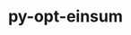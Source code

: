 ---
title: "py-opt-einsum"
layout: cache
categories: [package, develop]
meta: {"versions": ["3.3.0"], "compilers": ["apple-clang@=14.0.0", "apple-clang@=14.0.3", "gcc@=11.3.0", "gcc@=7.3.1"], "oss": ["amzn2", "ubuntu22.04", "ventura"], "platforms": ["darwin", "linux"], "targets": ["aarch64", "ivybridge", "x86_64_v3"], "stacks": ["ml-darwin-aarch64-mps", "ml-linux-x86_64-cpu", "ml-linux-x86_64-cuda", "ml-linux-x86_64-rocm", "root"], "num_specs": 87, "num_specs_by_stack": {"ml-darwin-aarch64-mps": 11, "root": 87, "ml-linux-x86_64-cuda": 41, "ml-linux-x86_64-cpu": 40, "ml-linux-x86_64-rocm": 28}}
spec_details: [{"hash": "43exgzfwvxladobdx7eic2pyfzyyn2dj", "compiler": "apple-clang@=14.0.0", "versions": ["3.3.0"], "os": "ventura", "platform": "darwin", "target": "aarch64", "variants": ["build_system=python_pip"], "stacks": ["ml-darwin-aarch64-mps", "root"], "size": "-", "tarball": "https://binaries.spack.io/develop/build_cache/darwin-ventura-aarch64/apple-clang-14.0.0/py-opt-einsum-3.3.0/darwin-ventura-aarch64-apple-clang-14.0.0-py-opt-einsum-3.3.0-43exgzfwvxladobdx7eic2pyfzyyn2dj.spack"}, {"hash": "uidyrjcw4rzixrj7vy2jsabvbu3grtbe", "compiler": "apple-clang@=14.0.0", "versions": ["3.3.0"], "os": "ventura", "platform": "darwin", "target": "aarch64", "variants": ["build_system=python_pip"], "stacks": ["ml-darwin-aarch64-mps", "root"], "size": "-", "tarball": "https://binaries.spack.io/develop/build_cache/darwin-ventura-aarch64/apple-clang-14.0.0/py-opt-einsum-3.3.0/darwin-ventura-aarch64-apple-clang-14.0.0-py-opt-einsum-3.3.0-uidyrjcw4rzixrj7vy2jsabvbu3grtbe.spack"}, {"hash": "uquzrtfodnhnfe7n5b5qbbxla2zi7jmj", "compiler": "apple-clang@=14.0.0", "versions": ["3.3.0"], "os": "ventura", "platform": "darwin", "target": "aarch64", "variants": ["build_system=python_pip"], "stacks": ["ml-darwin-aarch64-mps", "root"], "size": "-", "tarball": "https://binaries.spack.io/develop/build_cache/darwin-ventura-aarch64/apple-clang-14.0.0/py-opt-einsum-3.3.0/darwin-ventura-aarch64-apple-clang-14.0.0-py-opt-einsum-3.3.0-uquzrtfodnhnfe7n5b5qbbxla2zi7jmj.spack"}, {"hash": "svgsboor7g6xpefjusnd2tvusyrusgbh", "compiler": "apple-clang@=14.0.0", "versions": ["3.3.0"], "os": "ventura", "platform": "darwin", "target": "aarch64", "variants": ["build_system=python_pip"], "stacks": ["ml-darwin-aarch64-mps", "root"], "size": "-", "tarball": "https://binaries.spack.io/develop/build_cache/darwin-ventura-aarch64/apple-clang-14.0.0/py-opt-einsum-3.3.0/darwin-ventura-aarch64-apple-clang-14.0.0-py-opt-einsum-3.3.0-svgsboor7g6xpefjusnd2tvusyrusgbh.spack"}, {"hash": "vbplrzzo72uotufng6leo7fmdtnr6jzn", "compiler": "apple-clang@=14.0.3", "versions": ["3.3.0"], "os": "ventura", "platform": "darwin", "target": "aarch64", "variants": ["build_system=python_pip"], "stacks": ["ml-darwin-aarch64-mps", "root"], "size": "-", "tarball": "https://binaries.spack.io/develop/build_cache/darwin-ventura-aarch64/apple-clang-14.0.3/py-opt-einsum-3.3.0/darwin-ventura-aarch64-apple-clang-14.0.3-py-opt-einsum-3.3.0-vbplrzzo72uotufng6leo7fmdtnr6jzn.spack"}, {"hash": "n2lr5tbqvocb6cqh3cvytojni4ynl523", "compiler": "apple-clang@=14.0.3", "versions": ["3.3.0"], "os": "ventura", "platform": "darwin", "target": "aarch64", "variants": ["build_system=python_pip"], "stacks": ["ml-darwin-aarch64-mps", "root"], "size": "-", "tarball": "https://binaries.spack.io/develop/build_cache/darwin-ventura-aarch64/apple-clang-14.0.3/py-opt-einsum-3.3.0/darwin-ventura-aarch64-apple-clang-14.0.3-py-opt-einsum-3.3.0-n2lr5tbqvocb6cqh3cvytojni4ynl523.spack"}, {"hash": "uhowtgte3zefbhyvsxbwbs43mrtnukki", "compiler": "apple-clang@=14.0.3", "versions": ["3.3.0"], "os": "ventura", "platform": "darwin", "target": "aarch64", "variants": ["build_system=python_pip"], "stacks": ["ml-darwin-aarch64-mps", "root"], "size": "-", "tarball": "https://binaries.spack.io/develop/build_cache/darwin-ventura-aarch64/apple-clang-14.0.3/py-opt-einsum-3.3.0/darwin-ventura-aarch64-apple-clang-14.0.3-py-opt-einsum-3.3.0-uhowtgte3zefbhyvsxbwbs43mrtnukki.spack"}, {"hash": "vr7zoasdjhe2mnorw3uc2eoavkswr4ht", "compiler": "apple-clang@=14.0.3", "versions": ["3.3.0"], "os": "ventura", "platform": "darwin", "target": "aarch64", "variants": ["build_system=python_pip"], "stacks": ["ml-darwin-aarch64-mps", "root"], "size": "-", "tarball": "https://binaries.spack.io/develop/build_cache/darwin-ventura-aarch64/apple-clang-14.0.3/py-opt-einsum-3.3.0/darwin-ventura-aarch64-apple-clang-14.0.3-py-opt-einsum-3.3.0-vr7zoasdjhe2mnorw3uc2eoavkswr4ht.spack"}, {"hash": "73q4ypq6eh2xq5tkt32xdifzykual6oe", "compiler": "apple-clang@=14.0.3", "versions": ["3.3.0"], "os": "ventura", "platform": "darwin", "target": "aarch64", "variants": ["build_system=python_pip"], "stacks": ["ml-darwin-aarch64-mps", "root"], "size": "-", "tarball": "https://binaries.spack.io/develop/build_cache/darwin-ventura-aarch64/apple-clang-14.0.3/py-opt-einsum-3.3.0/darwin-ventura-aarch64-apple-clang-14.0.3-py-opt-einsum-3.3.0-73q4ypq6eh2xq5tkt32xdifzykual6oe.spack"}, {"hash": "2y2z3engemzct46qwvnwk7fz7yngn67h", "compiler": "apple-clang@=14.0.3", "versions": ["3.3.0"], "os": "ventura", "platform": "darwin", "target": "aarch64", "variants": ["build_system=python_pip"], "stacks": ["ml-darwin-aarch64-mps", "root"], "size": "-", "tarball": "https://binaries.spack.io/develop/build_cache/darwin-ventura-aarch64/apple-clang-14.0.3/py-opt-einsum-3.3.0/darwin-ventura-aarch64-apple-clang-14.0.3-py-opt-einsum-3.3.0-2y2z3engemzct46qwvnwk7fz7yngn67h.spack"}, {"hash": "h4hmedlbcx24brhvayted4kna4jithyu", "compiler": "apple-clang@=14.0.3", "versions": ["3.3.0"], "os": "ventura", "platform": "darwin", "target": "aarch64", "variants": ["build_system=python_pip"], "stacks": ["ml-darwin-aarch64-mps", "root"], "size": "-", "tarball": "https://binaries.spack.io/develop/build_cache/darwin-ventura-aarch64/apple-clang-14.0.3/py-opt-einsum-3.3.0/darwin-ventura-aarch64-apple-clang-14.0.3-py-opt-einsum-3.3.0-h4hmedlbcx24brhvayted4kna4jithyu.spack"}, {"hash": "3w7jgbq3roqi3id7hhteiesy6nlgwaau", "compiler": "gcc@=7.3.1", "versions": ["3.3.0"], "os": "amzn2", "platform": "linux", "target": "ivybridge", "variants": ["build_system=python_pip"], "stacks": ["root"], "size": "-", "tarball": "https://binaries.spack.io/develop/build_cache/linux-amzn2-ivybridge/gcc-7.3.1/py-opt-einsum-3.3.0/linux-amzn2-ivybridge-gcc-7.3.1-py-opt-einsum-3.3.0-3w7jgbq3roqi3id7hhteiesy6nlgwaau.spack"}, {"hash": "scu3rdwrfy2sknbmtmzhd2upnqcgriyk", "compiler": "gcc@=7.3.1", "versions": ["3.3.0"], "os": "amzn2", "platform": "linux", "target": "ivybridge", "variants": ["build_system=python_pip"], "stacks": ["root"], "size": "-", "tarball": "https://binaries.spack.io/develop/build_cache/linux-amzn2-ivybridge/gcc-7.3.1/py-opt-einsum-3.3.0/linux-amzn2-ivybridge-gcc-7.3.1-py-opt-einsum-3.3.0-scu3rdwrfy2sknbmtmzhd2upnqcgriyk.spack"}, {"hash": "5x23c6a3lp6x52zqokmdremc2qyediqa", "compiler": "gcc@=7.3.1", "versions": ["3.3.0"], "os": "amzn2", "platform": "linux", "target": "ivybridge", "variants": ["build_system=python_pip"], "stacks": ["root"], "size": "-", "tarball": "https://binaries.spack.io/develop/build_cache/linux-amzn2-ivybridge/gcc-7.3.1/py-opt-einsum-3.3.0/linux-amzn2-ivybridge-gcc-7.3.1-py-opt-einsum-3.3.0-5x23c6a3lp6x52zqokmdremc2qyediqa.spack"}, {"hash": "jopsvsjwifpehvzgigvnsrtatgbirx56", "compiler": "gcc@=7.3.1", "versions": ["3.3.0"], "os": "amzn2", "platform": "linux", "target": "ivybridge", "variants": ["build_system=python_pip"], "stacks": ["root"], "size": "-", "tarball": "https://binaries.spack.io/develop/build_cache/linux-amzn2-ivybridge/gcc-7.3.1/py-opt-einsum-3.3.0/linux-amzn2-ivybridge-gcc-7.3.1-py-opt-einsum-3.3.0-jopsvsjwifpehvzgigvnsrtatgbirx56.spack"}, {"hash": "p3q2ymw5u7mycbwz7svda35vhzh4ch3d", "compiler": "gcc@=7.3.1", "versions": ["3.3.0"], "os": "amzn2", "platform": "linux", "target": "ivybridge", "variants": ["build_system=python_pip"], "stacks": ["root"], "size": "-", "tarball": "https://binaries.spack.io/develop/build_cache/linux-amzn2-ivybridge/gcc-7.3.1/py-opt-einsum-3.3.0/linux-amzn2-ivybridge-gcc-7.3.1-py-opt-einsum-3.3.0-p3q2ymw5u7mycbwz7svda35vhzh4ch3d.spack"}, {"hash": "blr5cmck5nkoqq2kfu2bhqzq25pcocuk", "compiler": "gcc@=7.3.1", "versions": ["3.3.0"], "os": "amzn2", "platform": "linux", "target": "ivybridge", "variants": ["build_system=python_pip"], "stacks": ["root"], "size": "-", "tarball": "https://binaries.spack.io/develop/build_cache/linux-amzn2-ivybridge/gcc-7.3.1/py-opt-einsum-3.3.0/linux-amzn2-ivybridge-gcc-7.3.1-py-opt-einsum-3.3.0-blr5cmck5nkoqq2kfu2bhqzq25pcocuk.spack"}, {"hash": "h57hdjvs36t6ml36hpe73faurzhekfyz", "compiler": "gcc@=7.3.1", "versions": ["3.3.0"], "os": "amzn2", "platform": "linux", "target": "ivybridge", "variants": ["build_system=python_pip"], "stacks": ["root"], "size": "-", "tarball": "https://binaries.spack.io/develop/build_cache/linux-amzn2-ivybridge/gcc-7.3.1/py-opt-einsum-3.3.0/linux-amzn2-ivybridge-gcc-7.3.1-py-opt-einsum-3.3.0-h57hdjvs36t6ml36hpe73faurzhekfyz.spack"}, {"hash": "7tt2ezdkpn6lilesqjcdwar4s35mrvez", "compiler": "gcc@=7.3.1", "versions": ["3.3.0"], "os": "amzn2", "platform": "linux", "target": "ivybridge", "variants": ["build_system=python_pip"], "stacks": ["root"], "size": "-", "tarball": "https://binaries.spack.io/develop/build_cache/linux-amzn2-ivybridge/gcc-7.3.1/py-opt-einsum-3.3.0/linux-amzn2-ivybridge-gcc-7.3.1-py-opt-einsum-3.3.0-7tt2ezdkpn6lilesqjcdwar4s35mrvez.spack"}, {"hash": "dbssfzv5kfw73fsmirvgskvdkhh2n54y", "compiler": "gcc@=7.3.1", "versions": ["3.3.0"], "os": "amzn2", "platform": "linux", "target": "x86_64_v3", "variants": ["build_system=python_pip"], "stacks": ["root"], "size": "-", "tarball": "https://binaries.spack.io/develop/build_cache/linux-amzn2-x86_64_v3/gcc-7.3.1/py-opt-einsum-3.3.0/linux-amzn2-x86_64_v3-gcc-7.3.1-py-opt-einsum-3.3.0-dbssfzv5kfw73fsmirvgskvdkhh2n54y.spack"}, {"hash": "dltg4fzai4u7kpwgbal6b4kkkpnkiuj7", "compiler": "gcc@=7.3.1", "versions": ["3.3.0"], "os": "amzn2", "platform": "linux", "target": "x86_64_v3", "variants": [], "stacks": ["root"], "size": "-", "tarball": "https://binaries.spack.io/develop/build_cache/linux-amzn2-x86_64_v3/gcc-7.3.1/py-opt-einsum-3.3.0/linux-amzn2-x86_64_v3-gcc-7.3.1-py-opt-einsum-3.3.0-dltg4fzai4u7kpwgbal6b4kkkpnkiuj7.spack"}, {"hash": "273x2uq63jayvsttllefhlf7qnanuk75", "compiler": "gcc@=7.3.1", "versions": ["3.3.0"], "os": "amzn2", "platform": "linux", "target": "x86_64_v3", "variants": ["build_system=python_pip"], "stacks": ["root"], "size": "-", "tarball": "https://binaries.spack.io/develop/build_cache/linux-amzn2-x86_64_v3/gcc-7.3.1/py-opt-einsum-3.3.0/linux-amzn2-x86_64_v3-gcc-7.3.1-py-opt-einsum-3.3.0-273x2uq63jayvsttllefhlf7qnanuk75.spack"}, {"hash": "xhxgvv65zh6n5dwqvdtoqbza3elps3nv", "compiler": "gcc@=7.3.1", "versions": ["3.3.0"], "os": "amzn2", "platform": "linux", "target": "x86_64_v3", "variants": ["build_system=python_pip"], "stacks": ["root"], "size": "-", "tarball": "https://binaries.spack.io/develop/build_cache/linux-amzn2-x86_64_v3/gcc-7.3.1/py-opt-einsum-3.3.0/linux-amzn2-x86_64_v3-gcc-7.3.1-py-opt-einsum-3.3.0-xhxgvv65zh6n5dwqvdtoqbza3elps3nv.spack"}, {"hash": "jccjf3tq43gfv4zmb6s6dz5tfvjakckz", "compiler": "gcc@=7.3.1", "versions": ["3.3.0"], "os": "amzn2", "platform": "linux", "target": "x86_64_v3", "variants": [], "stacks": ["root"], "size": "-", "tarball": "https://binaries.spack.io/develop/build_cache/linux-amzn2-x86_64_v3/gcc-7.3.1/py-opt-einsum-3.3.0/linux-amzn2-x86_64_v3-gcc-7.3.1-py-opt-einsum-3.3.0-jccjf3tq43gfv4zmb6s6dz5tfvjakckz.spack"}, {"hash": "hkoe4daxbqfvgyycbhf3hgwgbwf6xlbk", "compiler": "gcc@=7.3.1", "versions": ["3.3.0"], "os": "amzn2", "platform": "linux", "target": "x86_64_v3", "variants": ["build_system=python_pip"], "stacks": ["root"], "size": "-", "tarball": "https://binaries.spack.io/develop/build_cache/linux-amzn2-x86_64_v3/gcc-7.3.1/py-opt-einsum-3.3.0/linux-amzn2-x86_64_v3-gcc-7.3.1-py-opt-einsum-3.3.0-hkoe4daxbqfvgyycbhf3hgwgbwf6xlbk.spack"}, {"hash": "oi4f7gk57jbsgxknnswdj2djbhcjlg2j", "compiler": "gcc@=7.3.1", "versions": ["3.3.0"], "os": "amzn2", "platform": "linux", "target": "x86_64_v3", "variants": ["build_system=python_pip"], "stacks": ["root"], "size": "-", "tarball": "https://binaries.spack.io/develop/build_cache/linux-amzn2-x86_64_v3/gcc-7.3.1/py-opt-einsum-3.3.0/linux-amzn2-x86_64_v3-gcc-7.3.1-py-opt-einsum-3.3.0-oi4f7gk57jbsgxknnswdj2djbhcjlg2j.spack"}, {"hash": "rwklo7nv65xtsg7vkzu5satowft77z4n", "compiler": "gcc@=7.3.1", "versions": ["3.3.0"], "os": "amzn2", "platform": "linux", "target": "x86_64_v3", "variants": ["build_system=python_pip"], "stacks": ["root"], "size": "-", "tarball": "https://binaries.spack.io/develop/build_cache/linux-amzn2-x86_64_v3/gcc-7.3.1/py-opt-einsum-3.3.0/linux-amzn2-x86_64_v3-gcc-7.3.1-py-opt-einsum-3.3.0-rwklo7nv65xtsg7vkzu5satowft77z4n.spack"}, {"hash": "rqobngphfc6noy6o7progtuqt2vtcggp", "compiler": "gcc@=7.3.1", "versions": ["3.3.0"], "os": "amzn2", "platform": "linux", "target": "x86_64_v3", "variants": ["build_system=python_pip"], "stacks": ["root"], "size": "-", "tarball": "https://binaries.spack.io/develop/build_cache/linux-amzn2-x86_64_v3/gcc-7.3.1/py-opt-einsum-3.3.0/linux-amzn2-x86_64_v3-gcc-7.3.1-py-opt-einsum-3.3.0-rqobngphfc6noy6o7progtuqt2vtcggp.spack"}, {"hash": "djtmstofxahr5sb6h6subh2vdmvbopsv", "compiler": "gcc@=7.3.1", "versions": ["3.3.0"], "os": "amzn2", "platform": "linux", "target": "x86_64_v3", "variants": ["build_system=python_pip"], "stacks": ["root"], "size": "-", "tarball": "https://binaries.spack.io/develop/build_cache/linux-amzn2-x86_64_v3/gcc-7.3.1/py-opt-einsum-3.3.0/linux-amzn2-x86_64_v3-gcc-7.3.1-py-opt-einsum-3.3.0-djtmstofxahr5sb6h6subh2vdmvbopsv.spack"}, {"hash": "ubtljk2eq4snsm7grwlbhfqgydkh5wyc", "compiler": "gcc@=7.3.1", "versions": ["3.3.0"], "os": "amzn2", "platform": "linux", "target": "x86_64_v3", "variants": [], "stacks": ["root"], "size": "-", "tarball": "https://binaries.spack.io/develop/build_cache/linux-amzn2-x86_64_v3/gcc-7.3.1/py-opt-einsum-3.3.0/linux-amzn2-x86_64_v3-gcc-7.3.1-py-opt-einsum-3.3.0-ubtljk2eq4snsm7grwlbhfqgydkh5wyc.spack"}, {"hash": "34jodiyxcinbckkbxzzhpeawhwtxvplf", "compiler": "gcc@=7.3.1", "versions": ["3.3.0"], "os": "amzn2", "platform": "linux", "target": "x86_64_v3", "variants": [], "stacks": ["root"], "size": "-", "tarball": "https://binaries.spack.io/develop/build_cache/linux-amzn2-x86_64_v3/gcc-7.3.1/py-opt-einsum-3.3.0/linux-amzn2-x86_64_v3-gcc-7.3.1-py-opt-einsum-3.3.0-34jodiyxcinbckkbxzzhpeawhwtxvplf.spack"}, {"hash": "sjl3ciw2n5v4ghdhfxlvxuaaoyvszsai", "compiler": "gcc@=7.3.1", "versions": ["3.3.0"], "os": "amzn2", "platform": "linux", "target": "x86_64_v3", "variants": ["build_system=python_pip"], "stacks": ["root"], "size": "-", "tarball": "https://binaries.spack.io/develop/build_cache/linux-amzn2-x86_64_v3/gcc-7.3.1/py-opt-einsum-3.3.0/linux-amzn2-x86_64_v3-gcc-7.3.1-py-opt-einsum-3.3.0-sjl3ciw2n5v4ghdhfxlvxuaaoyvszsai.spack"}, {"hash": "uexnrkojp2xxtnca6ctvpaoj2qxlmv6r", "compiler": "gcc@=7.3.1", "versions": ["3.3.0"], "os": "amzn2", "platform": "linux", "target": "x86_64_v3", "variants": ["build_system=python_pip"], "stacks": ["root"], "size": "-", "tarball": "https://binaries.spack.io/develop/build_cache/linux-amzn2-x86_64_v3/gcc-7.3.1/py-opt-einsum-3.3.0/linux-amzn2-x86_64_v3-gcc-7.3.1-py-opt-einsum-3.3.0-uexnrkojp2xxtnca6ctvpaoj2qxlmv6r.spack"}, {"hash": "vdulbtkmmdnmm3e4fjaeyxjobdeifdgb", "compiler": "gcc@=7.3.1", "versions": ["3.3.0"], "os": "amzn2", "platform": "linux", "target": "x86_64_v3", "variants": ["build_system=python_pip"], "stacks": ["root"], "size": "-", "tarball": "https://binaries.spack.io/develop/build_cache/linux-amzn2-x86_64_v3/gcc-7.3.1/py-opt-einsum-3.3.0/linux-amzn2-x86_64_v3-gcc-7.3.1-py-opt-einsum-3.3.0-vdulbtkmmdnmm3e4fjaeyxjobdeifdgb.spack"}, {"hash": "n7pf6uqsjl3f6byhrhvvt4xrb3s3u7nv", "compiler": "gcc@=7.3.1", "versions": ["3.3.0"], "os": "amzn2", "platform": "linux", "target": "x86_64_v3", "variants": [], "stacks": ["root"], "size": "-", "tarball": "https://binaries.spack.io/develop/build_cache/linux-amzn2-x86_64_v3/gcc-7.3.1/py-opt-einsum-3.3.0/linux-amzn2-x86_64_v3-gcc-7.3.1-py-opt-einsum-3.3.0-n7pf6uqsjl3f6byhrhvvt4xrb3s3u7nv.spack"}, {"hash": "ixfgyulwwb2jedb7hn44ckkcoijrfle6", "compiler": "gcc@=7.3.1", "versions": ["3.3.0"], "os": "amzn2", "platform": "linux", "target": "x86_64_v3", "variants": [], "stacks": ["root"], "size": "-", "tarball": "https://binaries.spack.io/develop/build_cache/linux-amzn2-x86_64_v3/gcc-7.3.1/py-opt-einsum-3.3.0/linux-amzn2-x86_64_v3-gcc-7.3.1-py-opt-einsum-3.3.0-ixfgyulwwb2jedb7hn44ckkcoijrfle6.spack"}, {"hash": "wc4vyum6ukqj3xsvtv2l7l6wrhic3uwh", "compiler": "gcc@=11.3.0", "versions": ["3.3.0"], "os": "ubuntu22.04", "platform": "linux", "target": "x86_64_v3", "variants": ["build_system=python_pip"], "stacks": ["ml-linux-x86_64-cuda", "ml-linux-x86_64-cpu", "root"], "size": "-", "tarball": "https://binaries.spack.io/develop/build_cache/linux-ubuntu22.04-x86_64_v3/gcc-11.3.0/py-opt-einsum-3.3.0/linux-ubuntu22.04-x86_64_v3-gcc-11.3.0-py-opt-einsum-3.3.0-wc4vyum6ukqj3xsvtv2l7l6wrhic3uwh.spack"}, {"hash": "gqiwvw34poasuymi3bkd2mj2hsnsgkt7", "compiler": "gcc@=11.3.0", "versions": ["3.3.0"], "os": "ubuntu22.04", "platform": "linux", "target": "x86_64_v3", "variants": ["build_system=python_pip"], "stacks": ["ml-linux-x86_64-cuda", "root"], "size": "-", "tarball": "https://binaries.spack.io/develop/build_cache/linux-ubuntu22.04-x86_64_v3/gcc-11.3.0/py-opt-einsum-3.3.0/linux-ubuntu22.04-x86_64_v3-gcc-11.3.0-py-opt-einsum-3.3.0-gqiwvw34poasuymi3bkd2mj2hsnsgkt7.spack"}, {"hash": "s6hl65u3jrrezfaux6zgjgrkvlp5idgw", "compiler": "gcc@=11.3.0", "versions": ["3.3.0"], "os": "ubuntu22.04", "platform": "linux", "target": "x86_64_v3", "variants": ["build_system=python_pip"], "stacks": ["ml-linux-x86_64-cuda", "root"], "size": "-", "tarball": "https://binaries.spack.io/develop/build_cache/linux-ubuntu22.04-x86_64_v3/gcc-11.3.0/py-opt-einsum-3.3.0/linux-ubuntu22.04-x86_64_v3-gcc-11.3.0-py-opt-einsum-3.3.0-s6hl65u3jrrezfaux6zgjgrkvlp5idgw.spack"}, {"hash": "gfzxha5m3353n6wlbwpe6uezzvl6gvx3", "compiler": "gcc@=11.3.0", "versions": ["3.3.0"], "os": "ubuntu22.04", "platform": "linux", "target": "x86_64_v3", "variants": ["build_system=python_pip"], "stacks": ["ml-linux-x86_64-cpu", "root"], "size": "-", "tarball": "https://binaries.spack.io/develop/build_cache/linux-ubuntu22.04-x86_64_v3/gcc-11.3.0/py-opt-einsum-3.3.0/linux-ubuntu22.04-x86_64_v3-gcc-11.3.0-py-opt-einsum-3.3.0-gfzxha5m3353n6wlbwpe6uezzvl6gvx3.spack"}, {"hash": "d3vxnlhsxydvqw76oimv3tgjv5zbbd2c", "compiler": "gcc@=11.3.0", "versions": ["3.3.0"], "os": "ubuntu22.04", "platform": "linux", "target": "x86_64_v3", "variants": ["build_system=python_pip"], "stacks": ["ml-linux-x86_64-cuda", "root"], "size": "-", "tarball": "https://binaries.spack.io/develop/build_cache/linux-ubuntu22.04-x86_64_v3/gcc-11.3.0/py-opt-einsum-3.3.0/linux-ubuntu22.04-x86_64_v3-gcc-11.3.0-py-opt-einsum-3.3.0-d3vxnlhsxydvqw76oimv3tgjv5zbbd2c.spack"}, {"hash": "3epupon6sa4htbzxthtqtdvh6d3sswno", "compiler": "gcc@=11.3.0", "versions": ["3.3.0"], "os": "ubuntu22.04", "platform": "linux", "target": "x86_64_v3", "variants": ["build_system=python_pip"], "stacks": ["ml-linux-x86_64-cpu", "root"], "size": "-", "tarball": "https://binaries.spack.io/develop/build_cache/linux-ubuntu22.04-x86_64_v3/gcc-11.3.0/py-opt-einsum-3.3.0/linux-ubuntu22.04-x86_64_v3-gcc-11.3.0-py-opt-einsum-3.3.0-3epupon6sa4htbzxthtqtdvh6d3sswno.spack"}, {"hash": "h54iug62qma5jfhzz5bau7pk336hxgim", "compiler": "gcc@=11.3.0", "versions": ["3.3.0"], "os": "ubuntu22.04", "platform": "linux", "target": "x86_64_v3", "variants": ["build_system=python_pip"], "stacks": ["ml-linux-x86_64-cuda", "root"], "size": "-", "tarball": "https://binaries.spack.io/develop/build_cache/linux-ubuntu22.04-x86_64_v3/gcc-11.3.0/py-opt-einsum-3.3.0/linux-ubuntu22.04-x86_64_v3-gcc-11.3.0-py-opt-einsum-3.3.0-h54iug62qma5jfhzz5bau7pk336hxgim.spack"}, {"hash": "mgtv5yd365y35tnjglkxd6ihwwuqij5f", "compiler": "gcc@=11.3.0", "versions": ["3.3.0"], "os": "ubuntu22.04", "platform": "linux", "target": "x86_64_v3", "variants": ["build_system=python_pip"], "stacks": ["ml-linux-x86_64-cuda", "root"], "size": "-", "tarball": "https://binaries.spack.io/develop/build_cache/linux-ubuntu22.04-x86_64_v3/gcc-11.3.0/py-opt-einsum-3.3.0/linux-ubuntu22.04-x86_64_v3-gcc-11.3.0-py-opt-einsum-3.3.0-mgtv5yd365y35tnjglkxd6ihwwuqij5f.spack"}, {"hash": "x2nzon6kwfvxt5hj4hfmuarlglmmvnic", "compiler": "gcc@=11.3.0", "versions": ["3.3.0"], "os": "ubuntu22.04", "platform": "linux", "target": "x86_64_v3", "variants": ["build_system=python_pip"], "stacks": ["ml-linux-x86_64-cuda", "ml-linux-x86_64-cpu", "root"], "size": "-", "tarball": "https://binaries.spack.io/develop/build_cache/linux-ubuntu22.04-x86_64_v3/gcc-11.3.0/py-opt-einsum-3.3.0/linux-ubuntu22.04-x86_64_v3-gcc-11.3.0-py-opt-einsum-3.3.0-x2nzon6kwfvxt5hj4hfmuarlglmmvnic.spack"}, {"hash": "jlhaixetlrgrqm5ghxrbytjlm6fgir23", "compiler": "gcc@=11.3.0", "versions": ["3.3.0"], "os": "ubuntu22.04", "platform": "linux", "target": "x86_64_v3", "variants": ["build_system=python_pip"], "stacks": ["ml-linux-x86_64-cpu", "root"], "size": "-", "tarball": "https://binaries.spack.io/develop/build_cache/linux-ubuntu22.04-x86_64_v3/gcc-11.3.0/py-opt-einsum-3.3.0/linux-ubuntu22.04-x86_64_v3-gcc-11.3.0-py-opt-einsum-3.3.0-jlhaixetlrgrqm5ghxrbytjlm6fgir23.spack"}, {"hash": "6chrbmceu7aayfesprn6pxxuscbiciji", "compiler": "gcc@=11.3.0", "versions": ["3.3.0"], "os": "ubuntu22.04", "platform": "linux", "target": "x86_64_v3", "variants": ["build_system=python_pip"], "stacks": ["ml-linux-x86_64-cpu", "root"], "size": "-", "tarball": "https://binaries.spack.io/develop/build_cache/linux-ubuntu22.04-x86_64_v3/gcc-11.3.0/py-opt-einsum-3.3.0/linux-ubuntu22.04-x86_64_v3-gcc-11.3.0-py-opt-einsum-3.3.0-6chrbmceu7aayfesprn6pxxuscbiciji.spack"}, {"hash": "yjlzf5khc3hgjhezj4unuzyxdydtutt3", "compiler": "gcc@=11.3.0", "versions": ["3.3.0"], "os": "ubuntu22.04", "platform": "linux", "target": "x86_64_v3", "variants": ["build_system=python_pip"], "stacks": ["ml-linux-x86_64-cuda", "root"], "size": "-", "tarball": "https://binaries.spack.io/develop/build_cache/linux-ubuntu22.04-x86_64_v3/gcc-11.3.0/py-opt-einsum-3.3.0/linux-ubuntu22.04-x86_64_v3-gcc-11.3.0-py-opt-einsum-3.3.0-yjlzf5khc3hgjhezj4unuzyxdydtutt3.spack"}, {"hash": "mpsrs67m6ev5eogdbdzjw56e4aadb6fn", "compiler": "gcc@=11.3.0", "versions": ["3.3.0"], "os": "ubuntu22.04", "platform": "linux", "target": "x86_64_v3", "variants": ["build_system=python_pip"], "stacks": ["ml-linux-x86_64-cuda", "root"], "size": "-", "tarball": "https://binaries.spack.io/develop/build_cache/linux-ubuntu22.04-x86_64_v3/gcc-11.3.0/py-opt-einsum-3.3.0/linux-ubuntu22.04-x86_64_v3-gcc-11.3.0-py-opt-einsum-3.3.0-mpsrs67m6ev5eogdbdzjw56e4aadb6fn.spack"}, {"hash": "oe6lzidhawczk66vlklqvtfax7ysk5j3", "compiler": "gcc@=11.3.0", "versions": ["3.3.0"], "os": "ubuntu22.04", "platform": "linux", "target": "x86_64_v3", "variants": ["build_system=python_pip"], "stacks": ["ml-linux-x86_64-cuda", "root"], "size": "-", "tarball": "https://binaries.spack.io/develop/build_cache/linux-ubuntu22.04-x86_64_v3/gcc-11.3.0/py-opt-einsum-3.3.0/linux-ubuntu22.04-x86_64_v3-gcc-11.3.0-py-opt-einsum-3.3.0-oe6lzidhawczk66vlklqvtfax7ysk5j3.spack"}, {"hash": "gg4rw5uesqr6fd5u63pvnqu4djiarntv", "compiler": "gcc@=11.3.0", "versions": ["3.3.0"], "os": "ubuntu22.04", "platform": "linux", "target": "x86_64_v3", "variants": ["build_system=python_pip"], "stacks": ["ml-linux-x86_64-cuda", "root"], "size": "-", "tarball": "https://binaries.spack.io/develop/build_cache/linux-ubuntu22.04-x86_64_v3/gcc-11.3.0/py-opt-einsum-3.3.0/linux-ubuntu22.04-x86_64_v3-gcc-11.3.0-py-opt-einsum-3.3.0-gg4rw5uesqr6fd5u63pvnqu4djiarntv.spack"}, {"hash": "auq4mbrazicoo4fsrp777z46i6ctvthg", "compiler": "gcc@=11.3.0", "versions": ["3.3.0"], "os": "ubuntu22.04", "platform": "linux", "target": "x86_64_v3", "variants": ["build_system=python_pip"], "stacks": ["ml-linux-x86_64-cpu", "root"], "size": "-", "tarball": "https://binaries.spack.io/develop/build_cache/linux-ubuntu22.04-x86_64_v3/gcc-11.3.0/py-opt-einsum-3.3.0/linux-ubuntu22.04-x86_64_v3-gcc-11.3.0-py-opt-einsum-3.3.0-auq4mbrazicoo4fsrp777z46i6ctvthg.spack"}, {"hash": "72mmodvrelonpwc6kap3dlouhdlvnqp6", "compiler": "gcc@=11.3.0", "versions": ["3.3.0"], "os": "ubuntu22.04", "platform": "linux", "target": "x86_64_v3", "variants": ["build_system=python_pip"], "stacks": ["ml-linux-x86_64-cuda", "root"], "size": "-", "tarball": "https://binaries.spack.io/develop/build_cache/linux-ubuntu22.04-x86_64_v3/gcc-11.3.0/py-opt-einsum-3.3.0/linux-ubuntu22.04-x86_64_v3-gcc-11.3.0-py-opt-einsum-3.3.0-72mmodvrelonpwc6kap3dlouhdlvnqp6.spack"}, {"hash": "tul4cwyjgg7o42idkwjgokk2jfn4qhsr", "compiler": "gcc@=11.3.0", "versions": ["3.3.0"], "os": "ubuntu22.04", "platform": "linux", "target": "x86_64_v3", "variants": ["build_system=python_pip"], "stacks": ["ml-linux-x86_64-cpu", "root"], "size": "-", "tarball": "https://binaries.spack.io/develop/build_cache/linux-ubuntu22.04-x86_64_v3/gcc-11.3.0/py-opt-einsum-3.3.0/linux-ubuntu22.04-x86_64_v3-gcc-11.3.0-py-opt-einsum-3.3.0-tul4cwyjgg7o42idkwjgokk2jfn4qhsr.spack"}, {"hash": "mkwhwsbxaykiom2smnlor3g2643a5sqj", "compiler": "gcc@=11.3.0", "versions": ["3.3.0"], "os": "ubuntu22.04", "platform": "linux", "target": "x86_64_v3", "variants": ["build_system=python_pip"], "stacks": ["ml-linux-x86_64-cpu", "root"], "size": "-", "tarball": "https://binaries.spack.io/develop/build_cache/linux-ubuntu22.04-x86_64_v3/gcc-11.3.0/py-opt-einsum-3.3.0/linux-ubuntu22.04-x86_64_v3-gcc-11.3.0-py-opt-einsum-3.3.0-mkwhwsbxaykiom2smnlor3g2643a5sqj.spack"}, {"hash": "33iyc6bm5ssk2xha62k3vgcpdbmgooig", "compiler": "gcc@=11.3.0", "versions": ["3.3.0"], "os": "ubuntu22.04", "platform": "linux", "target": "x86_64_v3", "variants": ["build_system=python_pip"], "stacks": ["ml-linux-x86_64-cpu", "root"], "size": "-", "tarball": "https://binaries.spack.io/develop/build_cache/linux-ubuntu22.04-x86_64_v3/gcc-11.3.0/py-opt-einsum-3.3.0/linux-ubuntu22.04-x86_64_v3-gcc-11.3.0-py-opt-einsum-3.3.0-33iyc6bm5ssk2xha62k3vgcpdbmgooig.spack"}, {"hash": "ffppyca5fc4rczx4qlvbi2ilezsdd2rz", "compiler": "gcc@=11.3.0", "versions": ["3.3.0"], "os": "ubuntu22.04", "platform": "linux", "target": "x86_64_v3", "variants": ["build_system=python_pip"], "stacks": ["ml-linux-x86_64-cpu", "root"], "size": "-", "tarball": "https://binaries.spack.io/develop/build_cache/linux-ubuntu22.04-x86_64_v3/gcc-11.3.0/py-opt-einsum-3.3.0/linux-ubuntu22.04-x86_64_v3-gcc-11.3.0-py-opt-einsum-3.3.0-ffppyca5fc4rczx4qlvbi2ilezsdd2rz.spack"}, {"hash": "2zebmtxt73cbrdk6apb6rrx7cdfthb2a", "compiler": "gcc@=11.3.0", "versions": ["3.3.0"], "os": "ubuntu22.04", "platform": "linux", "target": "x86_64_v3", "variants": ["build_system=python_pip"], "stacks": ["ml-linux-x86_64-cuda", "root"], "size": "-", "tarball": "https://binaries.spack.io/develop/build_cache/linux-ubuntu22.04-x86_64_v3/gcc-11.3.0/py-opt-einsum-3.3.0/linux-ubuntu22.04-x86_64_v3-gcc-11.3.0-py-opt-einsum-3.3.0-2zebmtxt73cbrdk6apb6rrx7cdfthb2a.spack"}, {"hash": "ypgbysdgabgvxrdhrsfn5l4m7ewjeh6r", "compiler": "gcc@=11.3.0", "versions": ["3.3.0"], "os": "ubuntu22.04", "platform": "linux", "target": "x86_64_v3", "variants": ["build_system=python_pip"], "stacks": ["ml-linux-x86_64-cpu", "root"], "size": "-", "tarball": "https://binaries.spack.io/develop/build_cache/linux-ubuntu22.04-x86_64_v3/gcc-11.3.0/py-opt-einsum-3.3.0/linux-ubuntu22.04-x86_64_v3-gcc-11.3.0-py-opt-einsum-3.3.0-ypgbysdgabgvxrdhrsfn5l4m7ewjeh6r.spack"}, {"hash": "fmpjhtpyqp663odpsdjaizvik2mbqyvm", "compiler": "gcc@=11.3.0", "versions": ["3.3.0"], "os": "ubuntu22.04", "platform": "linux", "target": "x86_64_v3", "variants": ["build_system=python_pip"], "stacks": ["ml-linux-x86_64-rocm", "ml-linux-x86_64-cuda", "ml-linux-x86_64-cpu", "root"], "size": "-", "tarball": "https://binaries.spack.io/develop/build_cache/linux-ubuntu22.04-x86_64_v3/gcc-11.3.0/py-opt-einsum-3.3.0/linux-ubuntu22.04-x86_64_v3-gcc-11.3.0-py-opt-einsum-3.3.0-fmpjhtpyqp663odpsdjaizvik2mbqyvm.spack"}, {"hash": "vmf6zhv6kdqlexver4gnyt2ex3gktr2v", "compiler": "gcc@=11.3.0", "versions": ["3.3.0"], "os": "ubuntu22.04", "platform": "linux", "target": "x86_64_v3", "variants": ["build_system=python_pip"], "stacks": ["ml-linux-x86_64-rocm", "ml-linux-x86_64-cuda", "ml-linux-x86_64-cpu", "root"], "size": "-", "tarball": "https://binaries.spack.io/develop/build_cache/linux-ubuntu22.04-x86_64_v3/gcc-11.3.0/py-opt-einsum-3.3.0/linux-ubuntu22.04-x86_64_v3-gcc-11.3.0-py-opt-einsum-3.3.0-vmf6zhv6kdqlexver4gnyt2ex3gktr2v.spack"}, {"hash": "l27f7qyojfqagnwoycjhxzea7kyepo3u", "compiler": "gcc@=11.3.0", "versions": ["3.3.0"], "os": "ubuntu22.04", "platform": "linux", "target": "x86_64_v3", "variants": ["build_system=python_pip"], "stacks": ["ml-linux-x86_64-rocm", "ml-linux-x86_64-cuda", "ml-linux-x86_64-cpu", "root"], "size": "-", "tarball": "https://binaries.spack.io/develop/build_cache/linux-ubuntu22.04-x86_64_v3/gcc-11.3.0/py-opt-einsum-3.3.0/linux-ubuntu22.04-x86_64_v3-gcc-11.3.0-py-opt-einsum-3.3.0-l27f7qyojfqagnwoycjhxzea7kyepo3u.spack"}, {"hash": "o2jotojqsajrwalozuquy2ulrxoa5d44", "compiler": "gcc@=11.3.0", "versions": ["3.3.0"], "os": "ubuntu22.04", "platform": "linux", "target": "x86_64_v3", "variants": ["build_system=python_pip"], "stacks": ["ml-linux-x86_64-rocm", "ml-linux-x86_64-cuda", "ml-linux-x86_64-cpu", "root"], "size": "-", "tarball": "https://binaries.spack.io/develop/build_cache/linux-ubuntu22.04-x86_64_v3/gcc-11.3.0/py-opt-einsum-3.3.0/linux-ubuntu22.04-x86_64_v3-gcc-11.3.0-py-opt-einsum-3.3.0-o2jotojqsajrwalozuquy2ulrxoa5d44.spack"}, {"hash": "bjmwsqgzkq3ivrlbs3di3kqno5okfbmm", "compiler": "gcc@=11.3.0", "versions": ["3.3.0"], "os": "ubuntu22.04", "platform": "linux", "target": "x86_64_v3", "variants": ["build_system=python_pip"], "stacks": ["ml-linux-x86_64-rocm", "ml-linux-x86_64-cuda", "ml-linux-x86_64-cpu", "root"], "size": "-", "tarball": "https://binaries.spack.io/develop/build_cache/linux-ubuntu22.04-x86_64_v3/gcc-11.3.0/py-opt-einsum-3.3.0/linux-ubuntu22.04-x86_64_v3-gcc-11.3.0-py-opt-einsum-3.3.0-bjmwsqgzkq3ivrlbs3di3kqno5okfbmm.spack"}, {"hash": "55mcla46wl7d3xs76i6hjv3ewlt5u2n5", "compiler": "gcc@=11.3.0", "versions": ["3.3.0"], "os": "ubuntu22.04", "platform": "linux", "target": "x86_64_v3", "variants": ["build_system=python_pip"], "stacks": ["ml-linux-x86_64-rocm", "ml-linux-x86_64-cuda", "ml-linux-x86_64-cpu", "root"], "size": "-", "tarball": "https://binaries.spack.io/develop/build_cache/linux-ubuntu22.04-x86_64_v3/gcc-11.3.0/py-opt-einsum-3.3.0/linux-ubuntu22.04-x86_64_v3-gcc-11.3.0-py-opt-einsum-3.3.0-55mcla46wl7d3xs76i6hjv3ewlt5u2n5.spack"}, {"hash": "kjwvxtyaofsxvd4h37wc66acm4nq56s5", "compiler": "gcc@=11.3.0", "versions": ["3.3.0"], "os": "ubuntu22.04", "platform": "linux", "target": "x86_64_v3", "variants": ["build_system=python_pip"], "stacks": ["ml-linux-x86_64-rocm", "ml-linux-x86_64-cuda", "ml-linux-x86_64-cpu", "root"], "size": "-", "tarball": "https://binaries.spack.io/develop/build_cache/linux-ubuntu22.04-x86_64_v3/gcc-11.3.0/py-opt-einsum-3.3.0/linux-ubuntu22.04-x86_64_v3-gcc-11.3.0-py-opt-einsum-3.3.0-kjwvxtyaofsxvd4h37wc66acm4nq56s5.spack"}, {"hash": "ljr3ik2gpe36bwx3qqmyj2dkp4ksueop", "compiler": "gcc@=11.3.0", "versions": ["3.3.0"], "os": "ubuntu22.04", "platform": "linux", "target": "x86_64_v3", "variants": ["build_system=python_pip"], "stacks": ["ml-linux-x86_64-rocm", "ml-linux-x86_64-cuda", "ml-linux-x86_64-cpu", "root"], "size": "-", "tarball": "https://binaries.spack.io/develop/build_cache/linux-ubuntu22.04-x86_64_v3/gcc-11.3.0/py-opt-einsum-3.3.0/linux-ubuntu22.04-x86_64_v3-gcc-11.3.0-py-opt-einsum-3.3.0-ljr3ik2gpe36bwx3qqmyj2dkp4ksueop.spack"}, {"hash": "lebt5ej7me3wpwc3lws3pt2syihjqbys", "compiler": "gcc@=11.3.0", "versions": ["3.3.0"], "os": "ubuntu22.04", "platform": "linux", "target": "x86_64_v3", "variants": ["build_system=python_pip"], "stacks": ["ml-linux-x86_64-rocm", "ml-linux-x86_64-cuda", "ml-linux-x86_64-cpu", "root"], "size": "-", "tarball": "https://binaries.spack.io/develop/build_cache/linux-ubuntu22.04-x86_64_v3/gcc-11.3.0/py-opt-einsum-3.3.0/linux-ubuntu22.04-x86_64_v3-gcc-11.3.0-py-opt-einsum-3.3.0-lebt5ej7me3wpwc3lws3pt2syihjqbys.spack"}, {"hash": "apnfpkxoxhrb6xyoqjpx4q3s4trdkys4", "compiler": "gcc@=11.3.0", "versions": ["3.3.0"], "os": "ubuntu22.04", "platform": "linux", "target": "x86_64_v3", "variants": ["build_system=python_pip"], "stacks": ["ml-linux-x86_64-rocm", "ml-linux-x86_64-cuda", "ml-linux-x86_64-cpu", "root"], "size": "-", "tarball": "https://binaries.spack.io/develop/build_cache/linux-ubuntu22.04-x86_64_v3/gcc-11.3.0/py-opt-einsum-3.3.0/linux-ubuntu22.04-x86_64_v3-gcc-11.3.0-py-opt-einsum-3.3.0-apnfpkxoxhrb6xyoqjpx4q3s4trdkys4.spack"}, {"hash": "2s7qbv7qkbpxdmwuraghyxlsoisi2fi4", "compiler": "gcc@=11.3.0", "versions": ["3.3.0"], "os": "ubuntu22.04", "platform": "linux", "target": "x86_64_v3", "variants": ["build_system=python_pip"], "stacks": ["ml-linux-x86_64-rocm", "ml-linux-x86_64-cuda", "ml-linux-x86_64-cpu", "root"], "size": "-", "tarball": "https://binaries.spack.io/develop/build_cache/linux-ubuntu22.04-x86_64_v3/gcc-11.3.0/py-opt-einsum-3.3.0/linux-ubuntu22.04-x86_64_v3-gcc-11.3.0-py-opt-einsum-3.3.0-2s7qbv7qkbpxdmwuraghyxlsoisi2fi4.spack"}, {"hash": "ski724xmxwmxl34d6lof5f6ig3zfxobi", "compiler": "gcc@=11.3.0", "versions": ["3.3.0"], "os": "ubuntu22.04", "platform": "linux", "target": "x86_64_v3", "variants": ["build_system=python_pip"], "stacks": ["ml-linux-x86_64-rocm", "ml-linux-x86_64-cuda", "ml-linux-x86_64-cpu", "root"], "size": "-", "tarball": "https://binaries.spack.io/develop/build_cache/linux-ubuntu22.04-x86_64_v3/gcc-11.3.0/py-opt-einsum-3.3.0/linux-ubuntu22.04-x86_64_v3-gcc-11.3.0-py-opt-einsum-3.3.0-ski724xmxwmxl34d6lof5f6ig3zfxobi.spack"}, {"hash": "4eaak5tyyya5h6ew3hvgzhrnda5owten", "compiler": "gcc@=11.3.0", "versions": ["3.3.0"], "os": "ubuntu22.04", "platform": "linux", "target": "x86_64_v3", "variants": ["build_system=python_pip"], "stacks": ["ml-linux-x86_64-rocm", "ml-linux-x86_64-cuda", "ml-linux-x86_64-cpu", "root"], "size": "-", "tarball": "https://binaries.spack.io/develop/build_cache/linux-ubuntu22.04-x86_64_v3/gcc-11.3.0/py-opt-einsum-3.3.0/linux-ubuntu22.04-x86_64_v3-gcc-11.3.0-py-opt-einsum-3.3.0-4eaak5tyyya5h6ew3hvgzhrnda5owten.spack"}, {"hash": "msp74clefjir6753re3hi5lndievkkwx", "compiler": "gcc@=11.3.0", "versions": ["3.3.0"], "os": "ubuntu22.04", "platform": "linux", "target": "x86_64_v3", "variants": ["build_system=python_pip"], "stacks": ["ml-linux-x86_64-rocm", "ml-linux-x86_64-cuda", "ml-linux-x86_64-cpu", "root"], "size": "-", "tarball": "https://binaries.spack.io/develop/build_cache/linux-ubuntu22.04-x86_64_v3/gcc-11.3.0/py-opt-einsum-3.3.0/linux-ubuntu22.04-x86_64_v3-gcc-11.3.0-py-opt-einsum-3.3.0-msp74clefjir6753re3hi5lndievkkwx.spack"}, {"hash": "ohqvon5lann45uwuokacukwyjgjp6hj7", "compiler": "gcc@=11.3.0", "versions": ["3.3.0"], "os": "ubuntu22.04", "platform": "linux", "target": "x86_64_v3", "variants": ["build_system=python_pip"], "stacks": ["ml-linux-x86_64-rocm", "ml-linux-x86_64-cuda", "ml-linux-x86_64-cpu", "root"], "size": "-", "tarball": "https://binaries.spack.io/develop/build_cache/linux-ubuntu22.04-x86_64_v3/gcc-11.3.0/py-opt-einsum-3.3.0/linux-ubuntu22.04-x86_64_v3-gcc-11.3.0-py-opt-einsum-3.3.0-ohqvon5lann45uwuokacukwyjgjp6hj7.spack"}, {"hash": "ogsa5sxqdlhjhqpkloyn47k76hh4mve6", "compiler": "gcc@=11.3.0", "versions": ["3.3.0"], "os": "ubuntu22.04", "platform": "linux", "target": "x86_64_v3", "variants": ["build_system=python_pip"], "stacks": ["ml-linux-x86_64-rocm", "ml-linux-x86_64-cuda", "ml-linux-x86_64-cpu", "root"], "size": "-", "tarball": "https://binaries.spack.io/develop/build_cache/linux-ubuntu22.04-x86_64_v3/gcc-11.3.0/py-opt-einsum-3.3.0/linux-ubuntu22.04-x86_64_v3-gcc-11.3.0-py-opt-einsum-3.3.0-ogsa5sxqdlhjhqpkloyn47k76hh4mve6.spack"}, {"hash": "xelync7zxcdpjxdaan3bgpyn2vexcaqh", "compiler": "gcc@=11.3.0", "versions": ["3.3.0"], "os": "ubuntu22.04", "platform": "linux", "target": "x86_64_v3", "variants": ["build_system=python_pip"], "stacks": ["ml-linux-x86_64-rocm", "ml-linux-x86_64-cuda", "ml-linux-x86_64-cpu", "root"], "size": "-", "tarball": "https://binaries.spack.io/develop/build_cache/linux-ubuntu22.04-x86_64_v3/gcc-11.3.0/py-opt-einsum-3.3.0/linux-ubuntu22.04-x86_64_v3-gcc-11.3.0-py-opt-einsum-3.3.0-xelync7zxcdpjxdaan3bgpyn2vexcaqh.spack"}, {"hash": "onzmegtpq6gm2nmfppq4fjvyech7gjre", "compiler": "gcc@=11.3.0", "versions": ["3.3.0"], "os": "ubuntu22.04", "platform": "linux", "target": "x86_64_v3", "variants": ["build_system=python_pip"], "stacks": ["ml-linux-x86_64-rocm", "ml-linux-x86_64-cuda", "ml-linux-x86_64-cpu", "root"], "size": "-", "tarball": "https://binaries.spack.io/develop/build_cache/linux-ubuntu22.04-x86_64_v3/gcc-11.3.0/py-opt-einsum-3.3.0/linux-ubuntu22.04-x86_64_v3-gcc-11.3.0-py-opt-einsum-3.3.0-onzmegtpq6gm2nmfppq4fjvyech7gjre.spack"}, {"hash": "w6rzhdam5oqhugrmufygu6lvv6nephjx", "compiler": "gcc@=11.3.0", "versions": ["3.3.0"], "os": "ubuntu22.04", "platform": "linux", "target": "x86_64_v3", "variants": ["build_system=python_pip"], "stacks": ["ml-linux-x86_64-rocm", "ml-linux-x86_64-cuda", "ml-linux-x86_64-cpu", "root"], "size": "-", "tarball": "https://binaries.spack.io/develop/build_cache/linux-ubuntu22.04-x86_64_v3/gcc-11.3.0/py-opt-einsum-3.3.0/linux-ubuntu22.04-x86_64_v3-gcc-11.3.0-py-opt-einsum-3.3.0-w6rzhdam5oqhugrmufygu6lvv6nephjx.spack"}, {"hash": "2wncdf2p53ggonuarrzzfprsskerwjos", "compiler": "gcc@=11.3.0", "versions": ["3.3.0"], "os": "ubuntu22.04", "platform": "linux", "target": "x86_64_v3", "variants": ["build_system=python_pip"], "stacks": ["ml-linux-x86_64-rocm", "ml-linux-x86_64-cuda", "ml-linux-x86_64-cpu", "root"], "size": "-", "tarball": "https://binaries.spack.io/develop/build_cache/linux-ubuntu22.04-x86_64_v3/gcc-11.3.0/py-opt-einsum-3.3.0/linux-ubuntu22.04-x86_64_v3-gcc-11.3.0-py-opt-einsum-3.3.0-2wncdf2p53ggonuarrzzfprsskerwjos.spack"}, {"hash": "po7kko5qy3j5wzbimqebyoxdrrkitkrt", "compiler": "gcc@=11.3.0", "versions": ["3.3.0"], "os": "ubuntu22.04", "platform": "linux", "target": "x86_64_v3", "variants": ["build_system=python_pip"], "stacks": ["ml-linux-x86_64-rocm", "ml-linux-x86_64-cuda", "ml-linux-x86_64-cpu", "root"], "size": "-", "tarball": "https://binaries.spack.io/develop/build_cache/linux-ubuntu22.04-x86_64_v3/gcc-11.3.0/py-opt-einsum-3.3.0/linux-ubuntu22.04-x86_64_v3-gcc-11.3.0-py-opt-einsum-3.3.0-po7kko5qy3j5wzbimqebyoxdrrkitkrt.spack"}, {"hash": "l2rlden2bt7cd6esrxiv7uhnqg6uibec", "compiler": "gcc@=11.3.0", "versions": ["3.3.0"], "os": "ubuntu22.04", "platform": "linux", "target": "x86_64_v3", "variants": ["build_system=python_pip"], "stacks": ["ml-linux-x86_64-rocm", "ml-linux-x86_64-cuda", "ml-linux-x86_64-cpu", "root"], "size": "-", "tarball": "https://binaries.spack.io/develop/build_cache/linux-ubuntu22.04-x86_64_v3/gcc-11.3.0/py-opt-einsum-3.3.0/linux-ubuntu22.04-x86_64_v3-gcc-11.3.0-py-opt-einsum-3.3.0-l2rlden2bt7cd6esrxiv7uhnqg6uibec.spack"}, {"hash": "2gu6q2sz5h6octtyvw2e7ipsjkhvf6wf", "compiler": "gcc@=11.3.0", "versions": ["3.3.0"], "os": "ubuntu22.04", "platform": "linux", "target": "x86_64_v3", "variants": ["build_system=python_pip"], "stacks": ["ml-linux-x86_64-rocm", "ml-linux-x86_64-cuda", "ml-linux-x86_64-cpu", "root"], "size": "-", "tarball": "https://binaries.spack.io/develop/build_cache/linux-ubuntu22.04-x86_64_v3/gcc-11.3.0/py-opt-einsum-3.3.0/linux-ubuntu22.04-x86_64_v3-gcc-11.3.0-py-opt-einsum-3.3.0-2gu6q2sz5h6octtyvw2e7ipsjkhvf6wf.spack"}, {"hash": "goigo2ndykgsxmiijcesawkvbhj74nsn", "compiler": "gcc@=11.3.0", "versions": ["3.3.0"], "os": "ubuntu22.04", "platform": "linux", "target": "x86_64_v3", "variants": ["build_system=python_pip"], "stacks": ["ml-linux-x86_64-rocm", "ml-linux-x86_64-cuda", "ml-linux-x86_64-cpu", "root"], "size": "-", "tarball": "https://binaries.spack.io/develop/build_cache/linux-ubuntu22.04-x86_64_v3/gcc-11.3.0/py-opt-einsum-3.3.0/linux-ubuntu22.04-x86_64_v3-gcc-11.3.0-py-opt-einsum-3.3.0-goigo2ndykgsxmiijcesawkvbhj74nsn.spack"}, {"hash": "fju2mp6uz3aqkx6ccu74afabc6tumh6k", "compiler": "gcc@=11.3.0", "versions": ["3.3.0"], "os": "ubuntu22.04", "platform": "linux", "target": "x86_64_v3", "variants": ["build_system=python_pip"], "stacks": ["ml-linux-x86_64-rocm", "ml-linux-x86_64-cuda", "ml-linux-x86_64-cpu", "root"], "size": "-", "tarball": "https://binaries.spack.io/develop/build_cache/linux-ubuntu22.04-x86_64_v3/gcc-11.3.0/py-opt-einsum-3.3.0/linux-ubuntu22.04-x86_64_v3-gcc-11.3.0-py-opt-einsum-3.3.0-fju2mp6uz3aqkx6ccu74afabc6tumh6k.spack"}, {"hash": "lq7o62ep27ingtr2kyzj45zmsdt3wjja", "compiler": "gcc@=11.3.0", "versions": ["3.3.0"], "os": "ubuntu22.04", "platform": "linux", "target": "x86_64_v3", "variants": ["build_system=python_pip"], "stacks": ["ml-linux-x86_64-rocm", "ml-linux-x86_64-cuda", "ml-linux-x86_64-cpu", "root"], "size": "-", "tarball": "https://binaries.spack.io/develop/build_cache/linux-ubuntu22.04-x86_64_v3/gcc-11.3.0/py-opt-einsum-3.3.0/linux-ubuntu22.04-x86_64_v3-gcc-11.3.0-py-opt-einsum-3.3.0-lq7o62ep27ingtr2kyzj45zmsdt3wjja.spack"}, {"hash": "kbeh3ivbo5rdppaskamdpaytwkuutnyp", "compiler": "gcc@=11.3.0", "versions": ["3.3.0"], "os": "ubuntu22.04", "platform": "linux", "target": "x86_64_v3", "variants": ["build_system=python_pip"], "stacks": ["ml-linux-x86_64-rocm", "ml-linux-x86_64-cuda", "ml-linux-x86_64-cpu", "root"], "size": "-", "tarball": "https://binaries.spack.io/develop/build_cache/linux-ubuntu22.04-x86_64_v3/gcc-11.3.0/py-opt-einsum-3.3.0/linux-ubuntu22.04-x86_64_v3-gcc-11.3.0-py-opt-einsum-3.3.0-kbeh3ivbo5rdppaskamdpaytwkuutnyp.spack"}, {"hash": "bweumwbzh442sjzvuadcysm66p6fg6hl", "compiler": "gcc@=11.3.0", "versions": ["3.3.0"], "os": "ubuntu22.04", "platform": "linux", "target": "x86_64_v3", "variants": ["build_system=python_pip"], "stacks": ["ml-linux-x86_64-rocm", "ml-linux-x86_64-cuda", "ml-linux-x86_64-cpu", "root"], "size": "-", "tarball": "https://binaries.spack.io/develop/build_cache/linux-ubuntu22.04-x86_64_v3/gcc-11.3.0/py-opt-einsum-3.3.0/linux-ubuntu22.04-x86_64_v3-gcc-11.3.0-py-opt-einsum-3.3.0-bweumwbzh442sjzvuadcysm66p6fg6hl.spack"}]
---